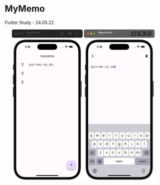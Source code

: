 # MyMemo
 Flutter Study - 24.05.22

<p align="center">
 <img src="https://github.com/kut7728/MyMemo/blob/main/mymemo1.png" width="45%" align="center">
 <img src="https://github.com/kut7728/MyMemo/blob/main/mymemo2.png" width="45%" align="center">
</p>
